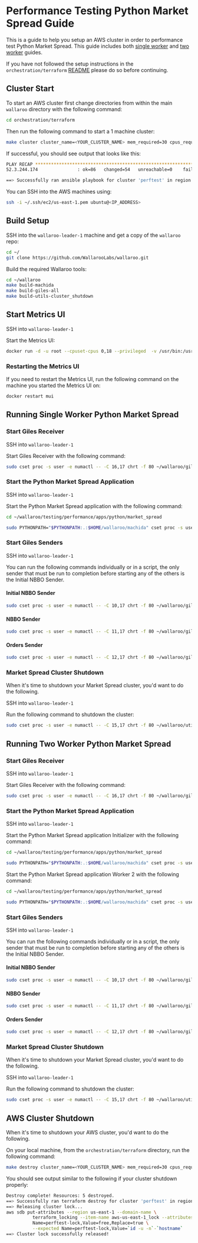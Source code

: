 # Performance Testing Python Market Spread Guide

This is a guide to help you setup an AWS cluster in order to performance test Python Market Spread. This guide includes both [single worker](#single-worker-pony-market-spread) and [two worker](#two-worker-pony-market-spread) guides.

If you have not followed the setup instructions in the `orchestration/terraform` [README](../../../../orchestration/terraform/README.md) please do so before continuing.


## Cluster Start

To start an AWS cluster first change directories from within the main `wallaroo` directory with the following command:

```bash
cd orchestration/terraform
```

Then run the following command to start a 1 machine cluster:

```bash
make cluster cluster_name=<YOUR_CLUSTER_NAME> mem_required=30 cpus_required=36 num_followers=0 force_instance=c4.8xlarge spot_bid_factor=100 ansible_system_cpus=0,18 ansible_isolcpus=true no_spot=true cluster_project_name=wallaroo_perf_testing ansible_install_devtools=true
```

If successful, you should see output that looks like this:

```bash
PLAY RECAP *********************************************************************
52.3.244.174               : ok=86   changed=54   unreachable=0    failed=0

==> Successfully ran ansible playbook for cluster 'perftest' in region 'us-east-1' at provider 'aws'!
```

You can SSH into the AWS machines using:

```bash
ssh -i ~/.ssh/ec2/us-east-1.pem ubuntu@<IP_ADDRESS>
```

## Build Setup

SSH into the `wallaroo-leader-1` machine and get a copy of the `wallaroo` repo:

```bash
cd ~/
git clone https://github.com/WallarooLabs/wallaroo.git
```
Build the required Wallaroo tools:

```bash
cd ~/wallaroo
make build-machida
make build-giles-all
make build-utils-cluster_shutdown
```

## Start Metrics UI

SSH into `wallaroo-leader-1`

Start the Metrics UI:

```bash
docker run -d -u root --cpuset-cpus 0,18 --privileged  -v /usr/bin:/usr/bin:ro   -v /var/run/docker.sock:/var/run/docker.sock -v /bin:/bin:ro  -v /lib:/lib:ro  -v /lib64:/lib64:ro  -v /usr:/usr:ro  -v /tmp:/apps/metrics_reporter_ui/log  -p 0.0.0.0:4000:4000 -p 0.0.0.0:5001:5001 -e "BINS_TYPE=demo" -e "RELX_REPLACE_OS_VARS=true" --name mui -h mui --net=host wallaroolabs/wallaroo-metrics-ui:0.4.0

```

### Restarting the Metrics UI

If you need to restart the Metrics UI, run the following command on the machine you started the Metrics UI on:

```bash
docker restart mui
```

## Running Single Worker Python Market Spread

### Start Giles Receiver

SSH into `wallaroo-leader-1`

Start Giles Receiver with the following command:

```bash
sudo cset proc -s user -e numactl -- -C 16,17 chrt -f 80 ~/wallaroo/giles/receiver/receiver --ponythreads=1 --ponynoblock --ponypinasio -w -l wallaroo-leader-1:5555
```

### Start the Python Market Spread Application

SSH into `wallaroo-leader-1`

Start the Python Market Spread application with the following command:

```bash
cd ~/wallaroo/testing/performance/apps/python/market_spread

sudo PYTHONPATH="$PYTHONPATH:.:$HOME/wallaroo/machida" cset proc -s user -e numactl -- -C 1,17 chrt -f 80 ~/wallaroo/machida/build/machida --application-module market_spread -i wallaroo-leader-1:7000,wallaroo-leader-1:7001 -o wallaroo-leader-1:5555 -m wallaroo-leader-1:5001 -c wallaroo-leader-1:12500 -d wallaroo-leader-1:12501 -t -e wallaroo-leader-1:5050 --ponythreads=1 --ponypinasio --ponynoblock
```

### Start Giles Senders

SSH into `wallaroo-leader-1`

You can run the following commands individually or in a script, the only sender that must be run to completion before starting any of the others is the Initial NBBO Sender.

#### Initial NBBO Sender

```bash
sudo cset proc -s user -e numactl -- -C 10,17 chrt -f 80 ~/wallaroo/giles/sender/sender -h wallaroo-leader-1:7001 -m 350 -s 90 -i 2_500_000 -f ~/wallaroo/testing/data/market_spread/nbbo/350-symbols_initial-nbbo-fixish.msg --ponythreads=1 -y -g 46 --ponypinasio -w —ponynoblock
```

#### NBBO Sender

```bash
sudo cset proc -s user -e numactl -- -C 11,17 chrt -f 80 ~/wallaroo/giles/sender/sender -h wallaroo-leader-1:7001 -m 10000000000 -s 90 -i 2_500_000 -f ~/wallaroo/testing/data/market_spread/nbbo/350-symbols_nbbo-fixish.msg -r --ponythreads=1 -y -g 46 --ponypinasio -w —ponynoblock
```

#### Orders Sender

```bash
sudo cset proc -s user -e numactl -- -C 12,17 chrt -f 80 ~/wallaroo/giles/sender/sender -h wallaroo-leader-1:7000 -m 5000000000 -s 175 -i 5_000_000 -f ~/wallaroo/testing/data/market_spread/orders/350-symbols_orders-fixish.msg -r --ponythreads=1 -y -g 57 --ponypinasio -w —ponynoblock
```

### Market Spread Cluster Shutdown

When it's time to shutdown your Market Spread cluster, you'd want to do the following.

SSH into `wallaroo-leader-1`

Run the following command to shutdown the cluster:

```bash
sudo cset proc -s user -e numactl -- -C 15,17 chrt -f 80 ~/wallaroo/utils/cluster_shutdown/cluster_shutdown wallaroo-leader-1:5050 --ponythreads=1 --ponynoblock --ponypinasio
```
## Running Two Worker Python Market Spread

### Start Giles Receiver

SSH into `wallaroo-leader-1`

Start Giles Receiver with the following command:

```bash
sudo cset proc -s user -e numactl -- -C 16,17 chrt -f 80 ~/wallaroo/giles/receiver/receiver --ponythreads=1 --ponynoblock --ponypinasio -w -l wallaroo-leader-1:5555
```

### Start the Python Market Spread Application

SSH into `wallaroo-leader-1`

Start the Python Market Spread application Initializer with the following command:

```bash
cd ~/wallaroo/testing/performance/apps/python/market_spread

sudo PYTHONPATH="$PYTHONPATH:.:$HOME/wallaroo/machida" cset proc -s user -e numactl -- -C 1,17 chrt -f 80 ~/wallaroo/machida/build/machida --application-module market_spread -i wallaroo-leader-1:7000,wallaroo-leader-1:7001 -o wallaroo-leader-1:5555 -m wallaroo-leader-1:5001 -c wallaroo-leader-1:12500 -d wallaroo-leader-1:12501 -t -e wallaroo-leader-1:5050 -w 2 --ponythreads=1 --ponypinasio --ponynoblock
```

Start the Python Market Spread application Worker 2 with the following command:

```bash
cd ~/wallaroo/testing/performance/apps/python/market_spread

sudo PYTHONPATH="$PYTHONPATH:.:$HOME/wallaroo/machida" cset proc -s user -e numactl -- -C 2,17 chrt -f 80 ~/wallaroo/machida/build/machida --application-module market_spread -i wallaroo-leader-1:7000,wallaroo-leader-1:7001 -o wallaroo-leader-1:5555 -m wallaroo-leader-1:5001 -c wallaroo-leader-1:12500 -n worker2 --ponythreads=1 --ponypinasio --ponynoblock
```

### Start Giles Senders

SSH into `wallaroo-leader-1`

You can run the following commands individually or in a script, the only sender that must be run to completion before starting any of the others is the Initial NBBO Sender.

#### Initial NBBO Sender

```bash
sudo cset proc -s user -e numactl -- -C 10,17 chrt -f 80 ~/wallaroo/giles/sender/sender -h wallaroo-leader-1:7001 -m 350 -s 50 -i 2_500_000 -f ~/wallaroo/testing/data/market_spread/nbbo/350-symbols_initial-nbbo-fixish.msg --ponythreads=1 -y -g 46 --ponypinasio -w —ponynoblock
```

#### NBBO Sender

```bash
sudo cset proc -s user -e numactl -- -C 11,17 chrt -f 80 ~/wallaroo/giles/sender/sender -h wallaroo-leader-1:7001 -m 10000000000 -s 50 -i 2_500_000 -f ~/wallaroo/testing/data/market_spread/nbbo/350-symbols_nbbo-fixish.msg -r --ponythreads=1 -y -g 46 --ponypinasio -w —ponynoblock
```

#### Orders Sender

```bash
sudo cset proc -s user -e numactl -- -C 12,17 chrt -f 80 ~/wallaroo/giles/sender/sender -h wallaroo-leader-1:7000 -m 5000000000 -s 100 -i 5_000_000 -f ~/wallaroo/testing/data/market_spread/orders/350-symbols_orders-fixish.msg -r --ponythreads=1 -y -g 57 --ponypinasio -w —ponynoblock
```

### Market Spread Cluster Shutdown

When it's time to shutdown your Market Spread cluster, you'd want to do the following.

SSH into `wallaroo-leader-1`

Run the following command to shutdown the cluster:

```bash
sudo cset proc -s user -e numactl -- -C 15,17 chrt -f 80 ~/wallaroo/utils/cluster_shutdown/cluster_shutdown wallaroo-leader-1:5050 --ponythreads=1 --ponynoblock --ponypinasio
```

## AWS Cluster Shutdown

When it's time to shutdown your AWS cluster, you'd want to do the following.

On your local machine, from the `orchestration/terraform` directory, run the following command:

```bash
make destroy cluster_name=<YOUR_CLUSTER_NAME> mem_required=30 cpus_required=36 num_followers=0 force_instance=c4.8xlarge spot_bid_factor=100 ansible_system_cpus=0,18 ansible_isolcpus=true no_spot=true cluster_project_name=wallaroo_perf_testing

```

You should see output similar to the following if your cluster shutdown properly:

```bash
Destroy complete! Resources: 5 destroyed.
==> Successfully ran terraform destroy for cluster 'perftest' in region 'us-east-1' at provider 'aws'!
==> Releasing cluster lock...
aws sdb put-attributes --region us-east-1 --domain-name \
          terraform_locking --item-name aws-us-east-1_lock --attributes \
          Name=perftest-lock,Value=free,Replace=true \
          --expected Name=perftest-lock,Value=`id -u -n`-`hostname`
==> Cluster lock successfully released!
```
